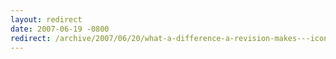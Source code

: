 ```yaml
---
layout: redirect
date: 2007-06-19 -0800
redirect: /archive/2007/06/20/what-a-difference-a-revision-makes---iconfigmappath-is-inaccessible.aspx/
---
```

